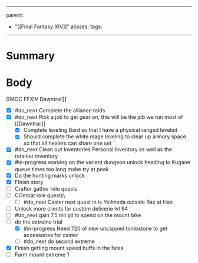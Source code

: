 
---
parent:
  - "[[Final Fantasy XIV]]"
aliases: 
tags:
---
# Summary 

# Body
[[MOC FFXIV Dawntrail]]

- [x] #do_next Complete the alliance raids
- [x] #do_next Pick a job to get gear on, this will be the job we run most of [[Dawntrail]] 
	- [x] Complete leveling Bard so that I have a physical ranged leveled
	- [x] Should complete the white mage leveling to clear up armory space so that all healers can share one set
- [x] #do_next Clean out Inventories
	Personal Inventory as well as the retainer inventory
- [x] #in-progress working on the varient dungeon unlock heading to Kugane queue times too long mabe try at peak
- [x] Do the hunting marks unlock
- [x] FInish story
- [ ] Crafter gather role quests
- [ ] COmbat role quests\
	- [ ] #do_next Caster next quest in is Yeilmeda outside Raz at Han
- [ ] Unlock more clients for custom deliverie lvl 94
- [ ] #do_next gain 7.5 mil gil to spend on the mount bike
- [ ] do the extreme trial
	- [x] #in-progress Need 720 of new uncapped tombstone to get accessories for caster
	- [ ] #do_next do second extreme
- [x] Finish getting mount speed buffs in the fates
- [ ] Farm mount extreme 1